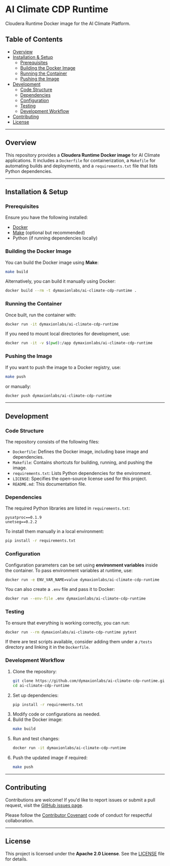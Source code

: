 # AI Climate CDP Runtime

Cloudera Runtime Docker image for the AI Climate Platform.

## Table of Contents
- [Overview](#overview)
- [Installation & Setup](#installation--setup)
  - [Prerequisites](#prerequisites)
  - [Building the Docker Image](#building-the-docker-image)
  - [Running the Container](#running-the-container)
  - [Pushing the Image](#pushing-the-image)
- [Development](#development)
  - [Code Structure](#code-structure)
  - [Dependencies](#dependencies)
  - [Configuration](#configuration)
  - [Testing](#testing)
  - [Development Workflow](#development-workflow)
- [Contributing](#contributing)
- [License](#license)

---

## Overview
This repository provides a **Cloudera Runtime Docker image** for AI Climate applications. It includes a `Dockerfile` for containerization, a `Makefile` for automating builds and deployments, and a `requirements.txt` file that lists Python dependencies.

---

## Installation & Setup

### Prerequisites
Ensure you have the following installed:
- [Docker](https://docs.docker.com/get-docker/)
- [Make](https://www.gnu.org/software/make/) (optional but recommended)
- Python (if running dependencies locally)

### Building the Docker Image
You can build the Docker image using **Make**:
```sh
make build
```
Alternatively, you can build it manually using Docker:
```sh
docker build --rm -t dymaxionlabs/ai-climate-cdp-runtime .
```

### Running the Container
Once built, run the container with:
```sh
docker run -it dymaxionlabs/ai-climate-cdp-runtime
```
If you need to mount local directories for development, use:
```sh
docker run -it -v $(pwd):/app dymaxionlabs/ai-climate-cdp-runtime
```

### Pushing the Image
If you want to push the image to a Docker registry, use:
```sh
make push
```
or manually:
```sh
docker push dymaxionlabs/ai-climate-cdp-runtime
```

---

## Development

### Code Structure
The repository consists of the following files:
- `Dockerfile`: Defines the Docker image, including base image and dependencies.
- `Makefile`: Contains shortcuts for building, running, and pushing the image.
- `requirements.txt`: Lists Python dependencies for the environment.
- `LICENSE`: Specifies the open-source license used for this project.
- `README.md`: This documentation file.

### Dependencies
The required Python libraries are listed in `requirements.txt`:
```
pysatproc==0.1.9
unetseg==0.2.2
```
To install them manually in a local environment:
```sh
pip install -r requirements.txt
```

### Configuration
Configuration parameters can be set using **environment variables** inside the container.
To pass environment variables at runtime, use:
```sh
docker run -e ENV_VAR_NAME=value dymaxionlabs/ai-climate-cdp-runtime
```
You can also create a `.env` file and pass it to Docker:
```sh
docker run --env-file .env dymaxionlabs/ai-climate-cdp-runtime
```

### Testing
To ensure that everything is working correctly, you can run:
```sh
docker run --rm dymaxionlabs/ai-climate-cdp-runtime pytest
```
If there are test scripts available, consider adding them under a `/tests` directory and linking it in the `Dockerfile`.

### Development Workflow
1. Clone the repository:
   ```sh
   git clone https://github.com/dymaxionlabs/ai-climate-cdp-runtime.git
   cd ai-climate-cdp-runtime
   ```
2. Set up dependencies:
   ```sh
   pip install -r requirements.txt
   ```
3. Modify code or configurations as needed.
4. Build the Docker image:
   ```sh
   make build
   ```
5. Run and test changes:
   ```sh
   docker run -it dymaxionlabs/ai-climate-cdp-runtime
   ```
6. Push the updated image if required:
   ```sh
   make push
   ```

---

## Contributing
Contributions are welcome! If you'd like to report issues or submit a pull request, visit the [GitHub issues page](https://github.com/dymaxionlabs/ai-climate-cdp-runtime).

Please follow the [Contributor Covenant](http://contributor-covenant.org) code of conduct for respectful collaboration.

---

## License
This project is licensed under the **Apache 2.0 License**. See the [LICENSE](https://github.com/dymaxionlabs/ai-climate-cdp-runtime/blob/main/LICENSE) file for details.
